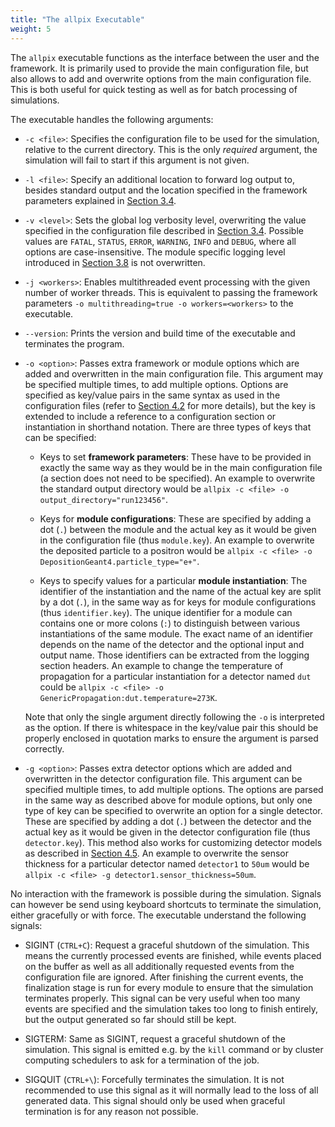 ```yaml
---
title: "The allpix Executable"
weight: 5
---
```


The `allpix` executable functions as the interface between the user and the
framework. It is primarily used to provide the main configuration file,
but also allows to add and overwrite options from the main configuration
file. This is both useful for quick testing as well as for batch
processing of simulations.

The executable handles the following arguments:

-   `-c <file>`:
    Specifies the configuration file to be used for the
    simulation, relative to the current directory. This is the only
    *required* argument, the simulation will fail to start if this argument
    is not given.

-   `-l <file>`:
    Specify an additional location to forward log output
    to, besides standard output and the location specified in the
    framework parameters explained in [Section 3.4](./04_framework_parameters.md).

-   `-v <level>`:
    Sets the global log verbosity level, overwriting the value specified in the configuration file described in
    [Section 3.4](./04_framework_parameters.md). Possible values are `FATAL`, `STATUS`, `ERROR`, `WARNING`, `INFO` and
    `DEBUG`, where all options are case-insensitive. The module specific logging level introduced in
    [Section 3.8](./08_logging_and_verbosity.md) is not overwritten.

-   `-j <workers>`:
    Enables multithreaded event processing with the
    given number of worker threads. This is equivalent to passing the
    framework parameters `-o multithreading=true -o workers=<workers>`
    to the executable.

-   `--version`:
    Prints the version and build time of the executable and
    terminates the program.

-   `-o <option>`:
    Passes extra framework or module options which are added and overwritten in the main configuration file. This argument
    may be specified multiple times, to add multiple options. Options are specified as key/value pairs in the same syntax as
    used in the configuration files (refer to [Section 4.2](../04_framework/03_configuration.md#file-format) for more
    details), but the key is extended to include a reference to a configuration section or instantiation in shorthand
    notation. There are three types of keys that can be specified:

    -   Keys to set **framework parameters**:
        These have to be provided in exactly the same way as they would be in the main
        configuration file (a section does not need to be specified). An
        example to overwrite the standard output directory would be
        `allpix -c <file> -o output_directory="run123456"`.

    -   Keys for **module configurations**:
        These are specified by adding a dot (`.`) between the module and the actual key as it
        would be given in the configuration file (thus `module.key`).
        An example to overwrite the deposited particle to a positron would
        be `allpix -c <file> -o DepositionGeant4.particle_type="e+"`.

    -   Keys to specify values for a particular **module instantiation**:
        The identifier of the instantiation and the name of the actual key
        are split by a dot (`.`), in the same way as for keys for module
        configurations (thus `identifier.key`). The unique identifier for a
        module can contains one or more colons (`:`) to distinguish between
        various instantiations of the same module. The exact name of an
        identifier depends on the name of the detector and the optional input
        and output name. Those identifiers can be extracted from the logging
        section headers. An example to change the temperature of propagation
        for a particular instantiation for a detector named `dut` could be
        `allpix -c <file> -o GenericPropagation:dut.temperature=273K`.

    Note that only the single argument directly following the `-o` is
    interpreted as the option. If there is whitespace in the key/value
    pair this should be properly enclosed in quotation marks to ensure
    the argument is parsed correctly.

-   `-g <option>`:
    Passes extra detector options which are added and overwritten in the detector configuration file. This argument can be
    specified multiple times, to add multiple options. The options are parsed in the same way as described above for module
    options, but only one type of key can be specified to overwrite an option for a single detector. These are specified by
    adding a dot (`.`) between the detector and the actual key as it would be given in the detector configuration file (thus
    `detector.key`). This method also works for customizing detector models as described in
    [Section 4.5](../04_framework/05_geometry_detectors.md#detector-models). An example to overwrite the sensor thickness
    for a particular detector named `detector1` to `50um` would be `allpix -c <file> -g detector1.sensor_thickness=50um`.

No interaction with the framework is possible during the simulation.
Signals can however be send using keyboard shortcuts to terminate the
simulation, either gracefully or with force. The executable understand
the following signals:

-   SIGINT (`CTRL+C`):
    Request a graceful shutdown of the simulation.
    This means the currently processed events are finished, while events
    placed on the buffer as well as all additionally requested events
    from the configuration file are ignored. After finishing the current
    events, the finalization stage is run for every module to ensure
    that the simulation terminates properly. This signal can be very
    useful when too many events are specified and the simulation takes
    too long to finish entirely, but the output generated so far should
    still be kept.

-   SIGTERM:
    Same as SIGINT, request a graceful shutdown of the
    simulation. This signal is emitted e.g. by the `kill` command or by
    cluster computing schedulers to ask for a termination of the job.

-   SIGQUIT (`CTRL+\`):
    Forcefully terminates the simulation. It is not
    recommended to use this signal as it will normally lead to the loss
    of all generated data. This signal should only be used when graceful
    termination is for any reason not possible.
